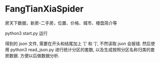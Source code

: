 # FangTianXiaSpider
房天下数据，新房-二手房，位置、价格、城市、楼盘简介等

python3 start.py
运行

得到的 json 文件, 需要在开头和结尾加上 '[' 和 ']', 不然读取 json 会报错.
然后使用
python3 read_json.py 进行统计分区的套数, 以及生成按照分区名称归类的套房数据. 方便以后做数据分析.

